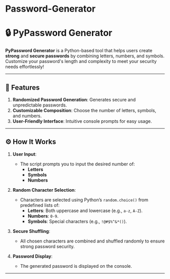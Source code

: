 # Password-Generator
# 🔒 PyPassword Generator  

**PyPassword Generator** is a Python-based tool that helps users create **strong** and **secure passwords** by combining letters, numbers, and symbols. Customize your password's length and complexity to meet your security needs effortlessly!  

---

## 🚀 Features  
1. **Randomized Password Generation**: Generates secure and unpredictable passwords.  
2. **Customizable Composition**: Choose the number of letters, symbols, and numbers.  
3. **User-Friendly Interface**: Intuitive console prompts for easy usage.  

---

## ⚙️ How It Works  
1. **User Input**:  
   - The script prompts you to input the desired number of:  
     - **Letters**  
     - **Symbols**  
     - **Numbers**  

2. **Random Character Selection**:  
   - Characters are selected using Python’s `random.choice()` from predefined lists of:  
     - **Letters**: Both uppercase and lowercase (e.g., `a-z`, `A-Z`).  
     - **Numbers**: `0-9`.  
     - **Symbols**: Special characters (e.g., `!@#$%^&*()`).

3. **Secure Shuffling**:  
   - All chosen characters are combined and shuffled randomly to ensure strong password security.

4. **Password Display**:  
   - The generated password is displayed on the console.  

---
